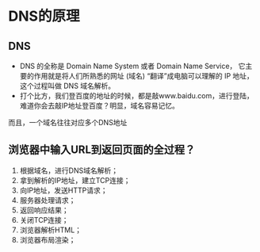 # DNS的原理

## DNS

* DNS 的全称是 Domain Name System 或者 Domain Name Service，
它主要的作用就是将人们所熟悉的网址 (域名) “翻译”成电脑可以理解的 IP 地址， 这个过程叫做 DNS 域名解析。 
* 打个比方，我们登百度的地址的时候，都是敲www.baidu.com，进行登陆，难道你会去敲IP地址登百度？明显，域名容易记忆。

而且，一个域名往往对应多个DNS地址

## 浏览器中输入URL到返回页面的全过程？

1. 根据域名，进行DNS域名解析；
2. 拿到解析的IP地址，建立TCP连接；
3. 向IP地址，发送HTTP请求；
4. 服务器处理请求；
5. 返回响应结果；
6. 关闭TCP连接；
7. 浏览器解析HTML；
8. 浏览器布局渲染；





